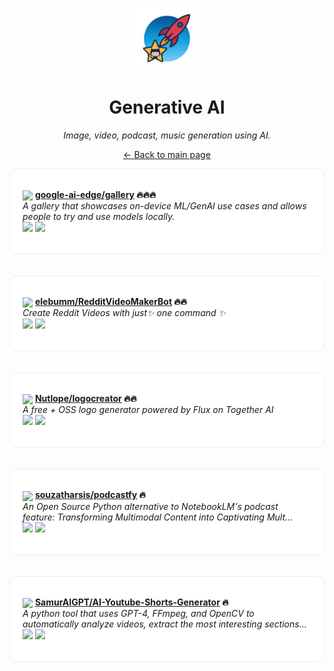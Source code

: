 <p align="center"><img src="../assets/awesome-logo.png" width="100" alt="Awesome Repos"/></p>
<h1 align="center">Generative AI</h1>
<p align="center"><i>Image, video, podcast, music generation using AI.</i></p>

<p align="center"><a href="../README.md">← Back to main page</a></p>

<div align="left" style="border:1px solid #eee; border-radius:10px; padding:18px 20px; background:#fff;">

<img src="https://avatars.githubusercontent.com/u/150697620?v=4" width="32" style="vertical-align:middle;"/> <strong><a href="https://github.com/google-ai-edge/gallery">google-ai-edge/gallery</a> 🔥🔥🔥</strong><br/>
<em>A gallery that showcases on-device ML/GenAI use cases and allows people to try and use models locally.</em><br/>
<span>
<a href="https://github.com/google-ai-edge/gallery/stargazers"><img src="https://img.shields.io/github/stars/google-ai-edge/gallery?style=flat-square&labelColor=343b41"></a>
<a href="https://github.com/google-ai-edge/gallery/network/members"><img src="https://img.shields.io/github/forks/google-ai-edge/gallery?style=flat-square&labelColor=343b41"></a>
</span>
</div><br><br>

<div align="left" style="border:1px solid #eee; border-radius:10px; padding:18px 20px; background:#fff;">

<img src="https://avatars.githubusercontent.com/u/6053155?v=4" width="32" style="vertical-align:middle;"/> <strong><a href="https://github.com/elebumm/RedditVideoMakerBot">elebumm/RedditVideoMakerBot</a> 🔥🔥</strong><br/>
<em>Create Reddit Videos with just✨ one command ✨</em><br/>
<span>
<a href="https://github.com/elebumm/RedditVideoMakerBot/stargazers"><img src="https://img.shields.io/github/stars/elebumm/RedditVideoMakerBot?style=flat-square&labelColor=343b41"></a>
<a href="https://github.com/elebumm/RedditVideoMakerBot/network/members"><img src="https://img.shields.io/github/forks/elebumm/RedditVideoMakerBot?style=flat-square&labelColor=343b41"></a>
</span>
</div><br><br>

<div align="left" style="border:1px solid #eee; border-radius:10px; padding:18px 20px; background:#fff;">

<img src="https://avatars.githubusercontent.com/u/63742054?v=4" width="32" style="vertical-align:middle;"/> <strong><a href="https://github.com/Nutlope/logocreator">Nutlope/logocreator</a> 🔥🔥</strong><br/>
<em>A free + OSS logo generator powered by Flux on Together AI</em><br/>
<span>
<a href="https://github.com/Nutlope/logocreator/stargazers"><img src="https://img.shields.io/github/stars/Nutlope/logocreator?style=flat-square&labelColor=343b41"></a>
<a href="https://github.com/Nutlope/logocreator/network/members"><img src="https://img.shields.io/github/forks/Nutlope/logocreator?style=flat-square&labelColor=343b41"></a>
</span>
</div><br><br>

<div align="left" style="border:1px solid #eee; border-radius:10px; padding:18px 20px; background:#fff;">

<img src="https://avatars.githubusercontent.com/u/15125613?v=4" width="32" style="vertical-align:middle;"/> <strong><a href="https://github.com/souzatharsis/podcastfy">souzatharsis/podcastfy</a> 🔥</strong><br/>
<em>An Open Source Python alternative to NotebookLM's podcast feature: Transforming Multimodal Content into Captivating Mult...</em><br/>
<span>
<a href="https://github.com/souzatharsis/podcastfy/stargazers"><img src="https://img.shields.io/github/stars/souzatharsis/podcastfy?style=flat-square&labelColor=343b41"></a>
<a href="https://github.com/souzatharsis/podcastfy/network/members"><img src="https://img.shields.io/github/forks/souzatharsis/podcastfy?style=flat-square&labelColor=343b41"></a>
</span>
</div><br><br>

<div align="left" style="border:1px solid #eee; border-radius:10px; padding:18px 20px; background:#fff;">

<img src="https://avatars.githubusercontent.com/u/131431084?v=4" width="32" style="vertical-align:middle;"/> <strong><a href="https://github.com/SamurAIGPT/AI-Youtube-Shorts-Generator">SamurAIGPT/AI-Youtube-Shorts-Generator</a> 🔥</strong><br/>
<em>A python tool that uses GPT-4, FFmpeg, and OpenCV to automatically analyze videos, extract the most interesting sections...</em><br/>
<span>
<a href="https://github.com/SamurAIGPT/AI-Youtube-Shorts-Generator/stargazers"><img src="https://img.shields.io/github/stars/SamurAIGPT/AI-Youtube-Shorts-Generator?style=flat-square&labelColor=343b41"></a>
<a href="https://github.com/SamurAIGPT/AI-Youtube-Shorts-Generator/network/members"><img src="https://img.shields.io/github/forks/SamurAIGPT/AI-Youtube-Shorts-Generator?style=flat-square&labelColor=343b41"></a>
</span>
</div><br><br>

